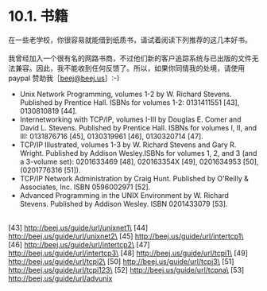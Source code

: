 # 10.1. 书籍

在一些老学校，你很容易就能借到纸质书，请试着阅读下列推荐的这几本好书。\
\
我曾经加入一个很有名的网路书商，不过他们新的客户追踪系统与已出版的文件无法兼容。因此，我不能收到任何反馈了。所以，如果你同情我的处境，请使用 paypal 赞助我［beej@beej.us］:-)

* Unix Network Programming, volumes 1-2 by W. Richard Stevens. Published by Prentice Hall. ISBNs for volumes 1-2: 0131411551 \[43], 0130810819 \[44].
* Internetworking with TCP/IP, volumes I-III by Douglas E. Comer and David L. Stevens. Published by Prentice Hall. ISBNs for volumes I, II, and III: 0131876716 \[45], 0130319961 \[46], 0130320714 \[47].
* TCP/IP Illustrated, volumes 1-3 by W. Richard Stevens and Gary R. Wright. Published by Addison Wesley.ISBNs for volumes 1, 2, and 3 (and a 3-volume set): 0201633469 \[48], 020163354X \[49], 0201634953 \[50], (0201776316 \[51]).
* TCP/IP Network Administration by Craig Hunt. Published by O'Reilly & Associates, Inc. ISBN 0596002971 \[52].
* Advanced Programming in the UNIX Environment by W. Richard Stevens. Published by Addison Wesley. ISBN 0201433079 \[53].

\
\[43] http://beej.us/guide/url/unixnet1\
\[44] http://beej.us/guide/url/unixnet2\
\[45] http://beej.us/guide/url/intertcp1\
\[46] http://beej.us/guide/url/intertcp2\
\[47] http://beej.us/guide/url/intertcp3\
\[48] http://beej.us/guide/url/tcpi1\
\[49] http://beej.us/guide/url/tcpi2\
\[50] http://beej.us/guide/url/tcpi3\
\[51] http://beej.us/guide/url/tcpi123\
\[52] http://beej.us/guide/url/tcpna\
\[53] http://beej.us/guide/url/advunix
